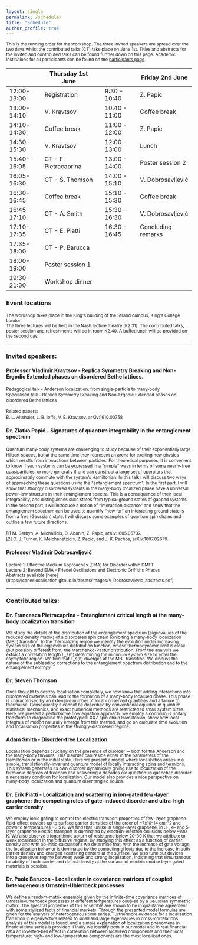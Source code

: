 ```yaml
---
layout: single
permalink: /schedule/
title: "Schedule"
author_profile: true
---
```


<sub> This is the running order for the workshop. The three invited speakers are spread over the two days whilst the contributed talks (CT) take place on June 1st. Titles and abstracts for the invited and contributed talks can be found further down on this page. Academic institutions for all participants can be found on the [participants page](https://caneslocalisation.github.io/participants/)</sub>

|             | Thursday 1st June      |   |               | Friday 2nd June       |
|-------------|------------------------|---|---------------|-----------------------|
| 12:00-13:00 | Registration           |   | 9:30 - 10:40  | Z. Papic             |
| 13:00-14:10 | V. Kravtsov         |   | 10:40 - 11:00 | Coffee break          |
| 14:10-14:30 | Coffee break           |   | 11:00 - 12:00 | Z. Papic             |
| 14:30-15:30 | V. Kravtsov         |   | 12:00 - 13:00 | Lunch                 |
| 15:40-16:05 | CT - F. Pietracaprina |   | 13:00 - 14:00 | Poster session 2      |
| 16:05-16:30 | CT - S. Thomson       |   | 14:00 - 15:10 | V. Dobrosavljević  |
| 16:30-16:45 | Coffee break           |   | 15:10 - 15:30 | Coffee break          |
| 16:45-17:10 | CT - A. Smith         |   | 15:30 - 16:30 | V. Dobrosavljević  |
| 17:10-17:35 | CT - E. Piatti        |   | 16:30 - 16:45 | Concluding remarks    |
| 17:35-18:00 | CT - P. Barucca       |   |               |                       |
| 18:00-19:00 | Poster session 1       |   |               |                       |
| 19:30-21:30 | Workshop dinner        |   |               |                       |

<h3>Event locations </h3>
<sub> The workshop takes place in the King's building of the Strand campus, King's College London. <br /> The three lectures will be held in the Nash lecture theatre (K2.31). The contributed talks, poster session and refreshments will be in room K2.40. A buffet lunch will be provided on the second day.</sub>

---

<h3>Invited speakers: </h3>
<h4>Professor Vladimir Kravtsov - Replica Symmetry Breaking and Non-Ergodic Extended phases on disordered Bethe lattices.</h4>
 <p style="line-height: 1.3;"> <sub>Pedagogical talk - Anderson localization: from single-particle to many-body <br />
Specialised talk - Replica Symmetry Breaking and Non-Ergodic Extended phases on disordered Bethe lattices<br /> <br />  Related papers: <br />  B. L. Altshuler, L. B. Ioffe, V. E. Kravtsov, arXiv:1610.00758 </sub> </p>

<h4>Dr. Zlatko Papić - Signatures of quantum integrability in the entanglement spectrum</h4>
 <p style="line-height: 1.3;"> <sub> Quantum many-body systems are challenging to study because of their exponentially large Hilbert spaces, but at the same time they represent an arena for exciting new physics which results from interactions between particles. For theoretical purposes, it is convenient to know if such systems can be expressed in a "simple" ways in terms of some nearly-free quasiparticles, or more generally if one can construct a large set of operators that approximately commute with the system’s Hamiltonian. In this talk I will discuss two ways of approaching these questions using the "entanglement spectrum". In the first part, I will show that strongly disordered systems in the many-body localized phase have a universal power-law structure in their entanglement spectra. This is a consequence of their local integrability, and distinguishes such states from typical ground states of gapped systems. In the second part, I will introduce a notion of “interaction distance” and show that the entanglement spectrum can be used to quantify “how far” an interacting ground state is from a free (Gaussian) state. I will discuss some examples of quantum spin chains and outline a few future directions. <br /> <br />  [1] M. Serbyn, A. Michailidis, D. Abanin, Z. Papic, arXiv:1605.05737. <br />[2] C. J. Turner, K. Meichanetzidis, Z. Papic, and J. K. Pachos, arXiv:1607.02679. </sub> </p>

<h4>Professor Vladimir Dobrosavljević </h4>
<sub> Lecture 1: Effective Medium Approaches (EMA) for Disorder within DMFT  <br />
Lecture 2: Beyond EMA - Friedel Oscillations and Electronic Griffiths Phases <br />
Abstracts available [here](https://caneslocalisation.github.io/assets/images/V_Dobrosavljevic_abstracts.pdf) </sub>

---

<h3>Contributed talks: </h3>
<h4>Dr. Francesca Pietracaprina - Entanglement critical length at the many-body localization transition</h4>
 <p style="line-height: 1;"> <sub> We study the details of the distribution of the entanglement spectrum (eigenvalues of the reduced density matrix) of a disordered spin chain exhibiting a many-body localization (MBL) transition. In the thermalizing region we identify the evolution under increasing system size of the eigenvalues distribution function, whose thermodynamic limit is close (but possibly different from) the Marchenko-Pastur distribution. From the analysis we extract a correlation length L_s(h) determining the minimum system size to enter the asymptotic region. We find that L_s(h) diverges at the MBL transition. We discuss the nature of the subleading corrections to the entanglement spectrum distribution and to the entanglement entropy.</sub> </p>
 
<h4>Dr. Steven Thomson</h4>
 <p style="line-height: 1;"> <sub> Once thought to destroy localisation completely, we now know that adding interactions into disordered materials can lead to the formation of a many-body localised phase. This phase is characterised by an extensive number of local conserved quantities and a failure to thermalise. Consequently it cannot be described by conventional equilibrium quantum statistical mechanics, and exact numerical methods are restricted to small system sizes. Here, we present a perturbative flow equation approach: we employ a continuous unitary transform to diagonalise the prototypical XXZ spin chain Hamiltonian, show how local integrals of motion naturally emerge from this method, and go on calculate time evolution and localisation properties in the strongly-disordered regime.</sub> </p>
 
 
<h4>Adam Smith - Disorder-free Localization</h4>
 <p style="line-height: 1;"> <sub> 
Localisation depends crucially on the presence of disorder -- both for the Anderson and the many-body flavours. This disorder can reside either in the parameters of the Hamiltonian or in the initial state. Here we present a model where localization arises in a simple, translationally-invariant quantum model of locally interacting spins and fermions. This system generates its own disorder dynamically giving rise to localization of the fermionic degrees of freedom and answering a decades old question: is quenched disorder a necessary condition for localization. Our model also provides a nice perspective on many-body localization and quantum disentangled liquids.</sub> </p>
 
<h4>Dr. Erik Piatti - Localization and scattering in ion-gated few-layer graphene: the competing roles of gate-induced disorder and ultra-high carrier density</h4>
 <p style="line-height: 1;"> <sub> We employ ionic gating to control the electric transport properties of few-layer graphene field-effect devices up to surface carrier densities of the order of ~7x10^14 cm^-2 and down to temperatures ~3.5 K. We find that, unlike in single-layer graphene, in 3-, 4- and 5-layer graphene electric transport is dominated by electron-electron collisions below ~100 K. We also observe a logarithmic upturn of resistance below 20-30 K that we attribute to weak localization in the diffusive regime. By studying this effect as a function of carrier density and with ab-initio calculations we determine that, with the increase of gate voltage, the localization behavior is dominated by the competing effects due to the increase in both carrier density and charged scattering centers at the surface. We also tune our devices into a crossover regime between weak and strong localization, indicating that simultaneous tunability of both carrier and defect density at the surface of electric double layer gated materials is possible.
</sub> </p>


<h4>Dr. Paolo Barucca - Localization in covariance matrices of coupled heterogeneous Ornstein-Uhlenbeck processes</h4>
 <p style="line-height: 1;"> <sub> 
We define a random-matrix ensemble given by the infinite-time covariance matrices of Ornstein-Uhlenbeck processes at different temperatures coupled by a Gaussian symmetric matrix. The spectral properties of this ensemble are shown to be in qualitative agreement with some stylized facts of financial markets. Through the presented model formulas are given for the analysis of heterogeneous time series. Furthermore evidence for a localization transition in eigenvectors related to small and large eigenvalues in cross-correlations analysis of this model is found, and a simple explanation of localization phenomena in financial time series is provided. Finally we identify both in our model and in real financial data an inverted-bell effect in correlation between localized components and their local temperature: high- and low-temperature components are the most localized ones. </sub> </p>
